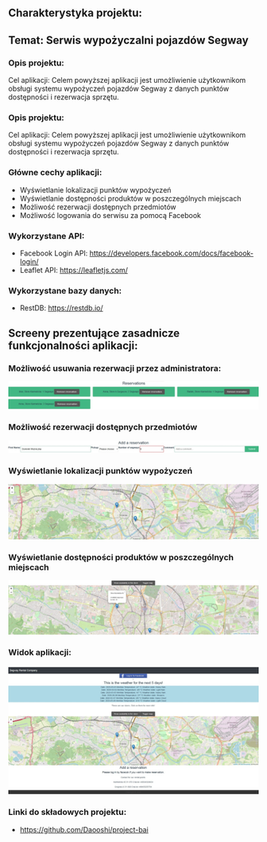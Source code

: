 ## Charakterystyka projektu:

## Temat: Serwis wypożyczalni pojazdów Segway
### Opis projektu:
Cel aplikacji: Celem powyższej aplikacji jest umożliwienie użytkownikom obsługi systemu wypożyczeń pojazdów Segway z danych punktów dostępności i rezerwacja sprzętu. 

### Opis projektu:
Cel aplikacji: Celem powyższej aplikacji jest umożliwienie użytkownikom obsługi systemu wypożyczeń pojazdów Segway z danych punktów dostępności i rezerwacja sprzętu. 
### Główne cechy aplikacji:
- Wyświetlanie lokalizacji punktów wypożyczeń
- Wyświetlanie dostępności produktów w poszczególnych miejscach
- Możliwość rezerwacji dostępnych przedmiotów
- Możliwość logowania do serwisu za pomocą Facebook
### Wykorzystane API:
- Facebook Login API: https://developers.facebook.com/docs/facebook-login/
- Leaflet API: https://leafletjs.com/
### Wykorzystane bazy danych:
- RestDB: https://restdb.io/
## Screeny prezentujące zasadnicze funkcjonalności aplikacji:
### Możliwość usuwania rezerwacji przez administratora:
![Image](https://github.com/psucharzewski/Project-bai-doc/blob/master/images/1.jpg?raw=true)
### Możliwość rezerwacji dostępnych przedmiotów
![Image](https://github.com/psucharzewski/Project-bai-doc/blob/master/images/2.jpg?raw=true)

### Wyświetlanie lokalizacji punktów wypożyczeń
![Image](https://github.com/psucharzewski/Project-bai-doc/blob/master/images/3.jpg?raw=true)

### Wyświetlanie dostępności produktów w poszczególnych miejscach
![Image](https://github.com/psucharzewski/Project-bai-doc/blob/master/images/4.jpg?raw=true)

### Widok aplikacji: 
![Image](https://github.com/psucharzewski/Project-bai-doc/blob/master/images/5.jpg?raw=true)

### Linki do składowych projektu:
- https://github.com/Daooshi/project-bai
